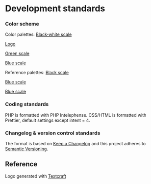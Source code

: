 # Development standards

### Color scheme

Color palettes:
[Black-white scale](https://colorkit.co/color-palette-generator/050a0d-081014-0a151b-0d1a22-0F1F29-abb1b4-c5c9cb-dfe1e2-eeefef-fcfcfc/)

[Logo](https://colorkit.co/color-palette-generator/0F1F29-5291a2-196f54/)

[Green scale](https://colorkit.co/color-palette-generator/fcfcfc-51846c-175c3b-0c2e1e/)

[Blue scale](https://colorkit.co/color-palette-generator/1a5d90-227cbf-5191a2-196f54/)

Reference palettes:
[Black scale](https://colorkit.co/color-palette-generator/00010D-202326-35373a-494b4d-6d6e6f-d7d7d9-e3e4e6-fcfcfc/)

[Blue scale](https://colorkit.co/color-palette-generator/fcfcfc-95c9f8-67b4fc-50aafe-318ce1-2a78c3-1c5086-0b1f38/)

[Blue scale](https://colorkit.co/color-palette-generator/1c323a-5291a2-7dacb9-a7c7cf-fcfcfc/)


### Coding standards

PHP is formatted with PHP Intelephense. CSS/HTML is formatted with Prettier, default settings except intent = 4.

### Changelog & version control standards

The format is based on [Keep a Changelog](https://keepachangelog.com/en/1.0.0/) and this project adheres to [Semantic Versioning](https://semver.org/spec/v2.0.0.html).

## Reference

Logo generated with [Textcraft](https://textcraft.net/)

